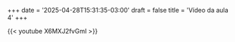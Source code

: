 +++
date = '2025-04-28T15:31:35-03:00'
draft = false
title = 'Vídeo da aula 4'
+++

{{< youtube X6MXJ2fvGmI >}}

